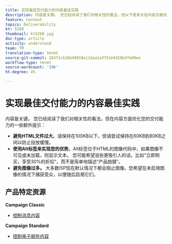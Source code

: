 ```yaml
---
title: 实现最佳交付能力的内容最佳实践
description: 内容是关键。 您已经阅读了我们对相关性的看法，但以下是有关在内容方面优化您的交付能力的一些额外提示。
feature: Content
topics: Deliverability
kt: 5260
thumbnail: kt5260.jpg
doc-type: article
activity: understand
team: TM
translation-type: tm+mt
source-git-commit: 283f1cb2bb40818e11daa1a3753e8428b47e08ee
workflow-type: tm+mt
source-wordcount: '196'
ht-degree: 4%

---
```



# 实现最佳交付能力的内容最佳实践

内容是关键。 您已经阅读了我们对相关性的看法，但在内容方面优化您的交付能力的一些额外提示：

* **避免HTML文件过大**。请保持在100KB以下，但请尝试保持在60KB到80KB之间以防止投放缓慢。
* **使用Alt标签来实现您的优势**。Alt标签位于HTML的图像代码中，如果图像不可见或未加载，则显示文本。 您可能希望说些更吸引人的话，比如“立即购买，享受30%的折扣”，而不是简单地描述“产品拍摄”。
* **避免图像过多。** 大多数ISP现在默认情况下都会阻止图像。您希望在未启用图像的情况下捕获受众，以便随后启用它们。

## 产品特定资源

**Campaign Classic**

* [控制消息内容](https://experienceleague.adobe.com/docs/campaign-classic/using/sending-messages/deliverability-management/control-message-content.html)

**Campaign Standard**

* [控制电子邮件内容](https://experienceleague.adobe.com/docs/campaign-standard/using/testing-and-sending/managing-deliverability/control-email-content.html#testing-and-sending)
